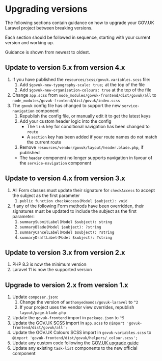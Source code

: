# Upgrading versions

The following sections contain guidance on how to upgrade your GOV.UK Laravel project between breaking versions.

Each section should be followed in sequence, starting with your current version and working up.

Guidance is shown from newest to oldest.

## Update to version 5.x from version 4.x

1. If you have published the `resources/scss/govuk.variables.scss` file:
   1. Add `$govuk-new-typography-scale: true;` at the top of the file
   2. Add `$govuk-new-organisation-colours: true` at the top of the file 
2. Change `app.scss` from `node_modules/govuk-frontend/dist/govuk/all` to `node_modules/govuk-frontend/dist/govuk/index.scss`
3. The `govuk` config file has changed to support the new `service-navigation` component
   1. Republish the config file, or manually edit it to get the latest keys
   2. Add your custom header logic into the config
      * The `link` key for conditional navigation has been changed to `route`
      * A `section` key has been added if your route names do not match the current route
   3. Remove `resources/vendor/govuk/layout/header.blade.php`, if published
   * The `header` component no longer supports navigation in favour of the `service-navigation` component

## Update to version 4.x from version 3.x

1. All Form classes must update their signature for `checkAccess` to accept the subject as the first parameter
   1. `public function checkAccess(Model $subject): void`
2. If any of the following Form methods have been overridden, their signatures must be updated to include the subject as the first parameter:
   1. `summarySubmitLabel(Model $subject): string`
   2. `summaryBlade(Model $subject): ?string`
   3. `summaryCancelLabel(Model $subject): ?string`
   4. `summaryDraftLabel(Model $subject): ?string`

## Update to version 3.x from version 2.x

1. PHP 8.3 is now the minimum version
2. Laravel 11 is now the supported version

## Upgrade to version 2.x from version 1.x

1. Update `composer.json`:
   1. Change the version of `anthonyedmonds/govuk-laravel` to `^2`
   2. If your project uses the vendor view overrides, republish `layout/page.blade.php`
2. Update the `govuk-frontend` import in `package.json` to `^5`
3. Update the GOV.UK SCSS import in `app.scss` to `@import 'govuk-frontend/dist/govuk/all';`
4. Update the GOV.UK Colours SCSS import in `govuk-variables.scss` to `@import 'govuk-frontend/dist/govuk/helpers/_colour.scss';`
5. Update any custom code following the [GOV.UK upgrade guide](https://github.com/alphagov/govuk-frontend/releases/tag/v5.0.0)
6. Update any existing `task-list` components to the new official component
